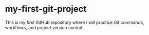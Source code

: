 # my-first-git-project
This is my first GitHub repository where I will practice Git commands, workflows, and project version control.
